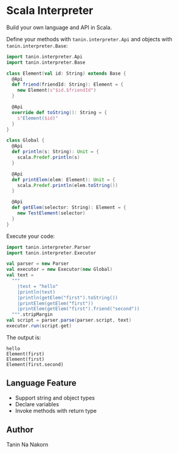 Scala Interpreter
======================

Build your own language and API in Scala.

Define your methods with `tanin.interpreter.Api` and objects with `tanin.interpreter.Base`:

```scala
import tanin.interpreter.Api
import tanin.interpreter.Base

class Element(val id: String) extends Base {
  @Api
  def friend(friendId: String): Element = {
    new Element(s"$id.$friendId")
  }

  @Api
  override def toString(): String = {
    s"Element($id)"
  }
}

class Global {
  @Api
  def println(s: String): Unit = {
    scala.Predef.println(s)
  }

  @Api
  def printElem(elem: Element): Unit = {
    scala.Predef.println(elem.toString())
  }

  @Api
  def getElem(selector: String): Element = {
    new TestElement(selector)
  }
}
```

Execute your code:

```scala
import tanin.interpreter.Parser
import tanin.interpreter.Executor

val parser = new Parser
val executor = new Executor(new Global)
val text =
  """
    |test = "hello"
    |println(test)
    |println(getElem("first").toString())
    |printElem(getElem("first"))
    |printElem(getElem("first").friend("second"))
  """.stripMargin
val script = parser.parse(parser.script, text)
executor.run(script.get)
```

The output is:

```
hello
Element(first)
Element(first)
Element(first.second)
```


Language Feature
------------------

* Support string and object types
* Declare variables
* Invoke methods with return type


Author
--------
Tanin Na Nakorn